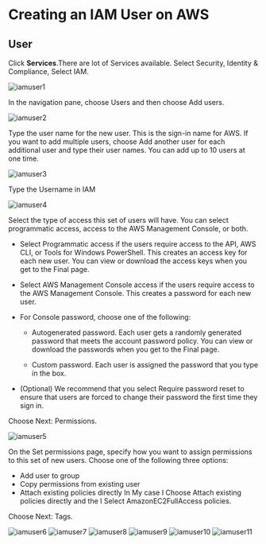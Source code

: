 # Creating an IAM User on AWS
## User

Click **Services**.There are lot of Services available.
Select Security, Identity & Compliance, Select IAM.

![iamuser1](https://github.com/selvaraj-kuppusamy/AmazonWebServices/blob/main/Services/Security%2C%20Identity%20%26%20Compliance/IAM/Access%20management/User/assets/iamuser1.png)

In the navigation pane, choose Users and then choose Add users.


![iamuser2](https://github.com/selvaraj-kuppusamy/AmazonWebServices/blob/main/Services/Security%2C%20Identity%20%26%20Compliance/IAM/Access%20management/User/assets/iamuser2.png)

Type the user name for the new user. This is the sign-in name for AWS. If you want to add multiple users, choose Add another user for each additional user and type their user names. You can add up to 10 users at one time.

![iamuser3](https://github.com/selvaraj-kuppusamy/AmazonWebServices/blob/main/Services/Security%2C%20Identity%20%26%20Compliance/IAM/Access%20management/User/assets/iamuser3.png)

Type the Username in IAM

![iamuser4](https://github.com/selvaraj-kuppusamy/AmazonWebServices/blob/main/Services/Security%2C%20Identity%20%26%20Compliance/IAM/Access%20management/User/assets/iamuser4.png)

Select the type of access this set of users will have. You can select programmatic access, access to the AWS Management Console, or both. 

- Select Programmatic access if the users require access to the API, AWS CLI, or Tools for Windows PowerShell. This creates an access key for each new user. You can view or download the access keys when you get to the Final page.

- Select AWS Management Console access if the users require access to the AWS Management Console. This creates a password for each new user.
* For Console password, choose one of the following:
  - Autogenerated password. Each user gets a randomly generated password that meets the account password policy. You can view or download the passwords when you get to the Final page.

  - Custom password. Each user is assigned the password that you type in the box.
- (Optional) We recommend that you select Require password reset to ensure that users are forced to change their password the first time they sign in.

Choose Next: Permissions.

![iamuser5](https://github.com/selvaraj-kuppusamy/AmazonWebServices/blob/main/Services/Security%2C%20Identity%20%26%20Compliance/IAM/Access%20management/User/assets/iamuser5.png)

On the Set permissions page, specify how you want to assign permissions to this set of new users. Choose one of the following three options:

- Add user to group
- Copy permissions from existing user
- Attach existing policies directly
  In My case I Choose Attach existing policies directly and the I Select AmazonEC2FullAccess policies.

Choose Next: Tags.

![iamuser6](https://github.com/selvaraj-kuppusamy/AmazonWebServices/blob/main/Services/Security%2C%20Identity%20%26%20Compliance/IAM/Access%20management/User/assets/iamuser6.png)
![iamuser7](https://github.com/selvaraj-kuppusamy/AmazonWebServices/blob/main/Services/Security%2C%20Identity%20%26%20Compliance/IAM/Access%20management/User/assets/iamuser7.png)
![iamuser8](https://github.com/selvaraj-kuppusamy/AmazonWebServices/blob/main/Services/Security%2C%20Identity%20%26%20Compliance/IAM/Access%20management/User/assets/iamuser8.png)
![iamuser9](https://github.com/selvaraj-kuppusamy/AmazonWebServices/blob/main/Services/Security%2C%20Identity%20%26%20Compliance/IAM/Access%20management/User/assets/iamuser9.png)
![iamuser10](https://github.com/selvaraj-kuppusamy/AmazonWebServices/blob/main/Services/Security%2C%20Identity%20%26%20Compliance/IAM/Access%20management/User/assets/iamuser10.png)
![iamuser11](https://github.com/selvaraj-kuppusamy/AmazonWebServices/blob/main/Services/Security%2C%20Identity%20%26%20Compliance/IAM/Access%20management/User/assets/iamuser11.png)
